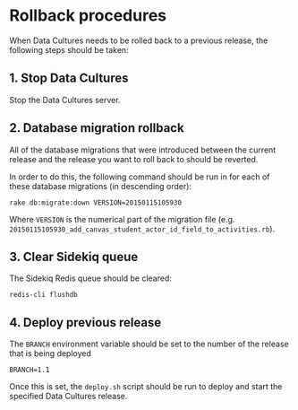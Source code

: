 # Rollback procedures

When Data Cultures needs to be rolled back to a previous release, the following steps should be taken:

## 1. Stop Data Cultures

Stop the Data Cultures server.

## 2. Database migration rollback

All of the database migrations that were introduced between the current release and the release you want to roll back to should be reverted.

In order to do this, the following command should be run in for each of these database migrations (in descending order):

```
rake db:migrate:down VERSION=20150115105930
```

Where `VERSION` is the numerical part of the migration file (e.g. `20150115105930_add_canvas_student_actor_id_field_to_activities.rb`).

## 3. Clear Sidekiq queue

The Sidekiq Redis queue should be cleared:

```
redis-cli flushdb
```

## 4. Deploy previous release

The `BRANCH` environment variable should be set to the number of the release that is being deployed

```
BRANCH=1.1
```

Once this is set, the `deploy.sh` script should be run to deploy and start the specified Data Cultures release.
